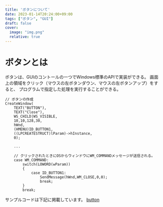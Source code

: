 ```yaml
---
title: 'ボタンについて'
date: 2023-01-14T20:24:00+09:00
tags: ["ボタン", "GUI"]
draft: false
cover:
  image: "img.png"
  relative: true
---
```


# ボタンとは
ボタンは、GUIのコントールの一つでWindows標準のAPIで実装ができる。
画面上の領域をクリック（マウスの左ボタンダウン、マウスの左ボタンアップ）をすると、
プログラムで指定した処理を実行することができる。

```
// ボタンの作成
CreateWindow(
    TEXT("BUTTON"),
    TEXT("Close"),
    WS_CHILD|WS_VISIBLE,
    10,10,128,30,
    hWnd,
    (HMENU)ID_BUTTON1,
    ((LPCREATESTRUCT)lParam)->hInstance,
    0);
    
    ...
    
    // クリックされたときにOSからウィンドウにWM_COMMANDメッセージが送信される。
    case WM_COMMAND:
        switch(LOWORD(wParam))
        {
            case ID_BUTTON1:
                SendMessage(hWnd,WM_CLOSE,0,0);
                break;
        }
        break;    
```

サンプルコードは下記に掲載しています。
[button](https://github.com/kenjinote/button)
